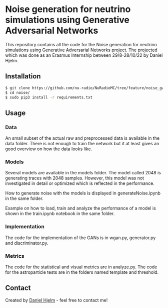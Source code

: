 # Noise generation for neutrino simulations using Generative Adversarial Networks 

This repository contains all the code for the Noise generation for neutrino simulations using Generative Adversarial Networks project. The projected which was done as an Erasmus Internship between 29/8-28/10/22 by Daniel Hjelm. 
<!-- Report available here: [report](https://github.com/nu-radio/NuRadioMC) -->


## Installation

```bash
$ git clone https://github.com/nu-radio/NuRadioMC/tree/feature/noise_gan/NuRadioReco/modules/io/noise
$ cd noise/
$ sudo pip3 install -r requirements.txt
```

## Usage

### Data

An small subset of the actual raw and preprocessed data is available in the data folder.
There is not enough to train the network but it at least gives an good overview on how
the data looks like.

### Models

Several models are available in the models folder. The model called 2048 is generating traces with 2048 samples. However, this model was not investigated in detail or optimized which is reflected in the performance.

How to generate noise with the models is displayed in generateNoise.ipynb in the same folder.

Example on how to load, train and analyze the performance of a model is shown in the train.ipynb notebook in the same folder.


### Implementation

The code for the implementation of the GANs is in wgan.py, generator.py and discriminator.py.

### Metrics

The code for the statistical and visual metrics are in analyze.py.
The code for the astroparticle tests are in the folders named template and threshold.

## Contact
Created by [Daniel Hjelm](mailto:dnl1@live.se) - feel free to contact me!




